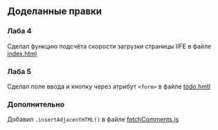 ## Доделанные правки
### Лаба 4 
Сделал функцию подсчёта скорости загрузки страницы IIFE в файле [index.html](html/index.html)

### Лаба 5
Сделал поле ввода и кнопку через атрибут `<form>` в файле [todo.hmtl](html/todo.html)

### Дополнительно
Добавил `.insertAdjacentHTML()` в файле [fetchComments.js](js/fetchComments.js)

